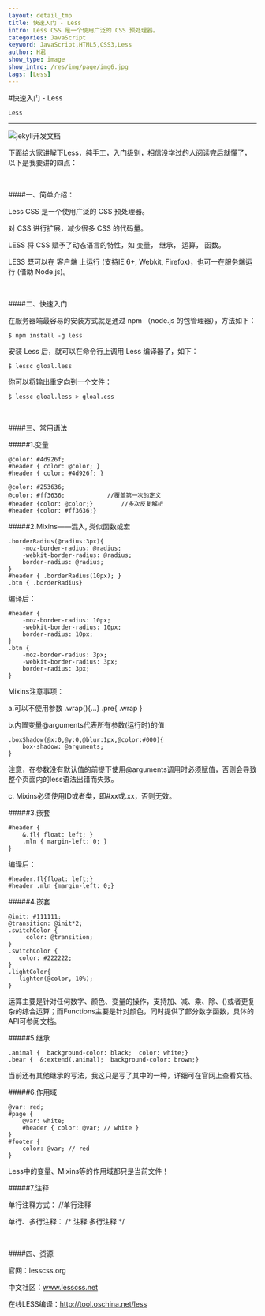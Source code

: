 ```yaml
---
layout: detail_tmp
title: 快速入门 - Less
intro: Less CSS 是一个使用广泛的 CSS 预处理器。
categories: JavaScript
keyword: JavaScript,HTML5,CSS3,Less
author: H君
show_type: image
show_intro: /res/img/page/img6.jpg
tags: [Less]
---
```



#快速入门 - Less

`Less`

--- 

![jekyll开发文档](../res/img/page/img6.jpg) 

下面给大家讲解下Less，纯手工，入门级别，相信没学过的人阅读完后就懂了，以下是我要讲的四点：

<br />

####一、简单介绍：

Less CSS 是一个使用广泛的 CSS 预处理器。

对 CSS 进行扩展，减少很多 CSS 的代码量。

LESS 将 CSS 赋予了动态语言的特性，如 变量， 继承， 运算， 函数。

LESS 既可以在 客户端 上运行 (支持IE 6+, Webkit, Firefox)，也可一在服务端运行 (借助 Node.js)。

<br />

####二、快速入门

在服务器端最容易的安装方式就是通过 npm （node.js 的包管理器），方法如下：

	$ npm install -g less

安装 Less 后，就可以在命令行上调用 Less 编译器了，如下：

	$ lessc gloal.less

你可以将输出重定向到一个文件：
	
	$ lessc gloal.less > gloal.css

<br />

####三、常用语法　
	
#####1.变量
	
	@color: #4d926f; 
	#header { color: @color; }
	#header { color: #4d926f; }

	@color: #253636; 
	@color: #ff3636;     		//覆盖第一次的定义
	#header {color: @color;}        //多次反复解析
	#header {color: #ff3636;}

#####2.Mixins——混入, 类似函数或宏
	
	.borderRadius(@radius:3px){ 
	    -moz-border-radius: @radius; 
	    -webkit-border-radius: @radius; 
	    border-radius: @radius; 
	} 
	#header { .borderRadius(10px); } 
	.btn { .borderRadius} 

编译后：
	
	#header { 
	    -moz-border-radius: 10px; 
	    -webkit-border-radius: 10px; 
	    border-radius: 10px; 
	} 
	.btn {
	    -moz-border-radius: 3px; 
	    -webkit-border-radius: 3px; 
	    border-radius: 3px; 
	}  

Mixins注意事项：

a.可以不使用参数 .wrap(){…} .pre{ .wrap }

b.内置变量@arguments代表所有参数(运行时)的值 

	.boxShadow(@x:0,@y:0,@blur:1px,@color:#000){ 
		box-shadow: @arguments; 
	} 

注意，在参数没有默认值的前提下使用@arguments调用时必须赋值，否则会导致整个页面内的less语法出错而失效。

c. Mixins必须使用ID或者类，即#xx或.xx，否则无效。

#####3.嵌套

	#header { 
	    &.fl{ float: left; }
	    .mln { margin-left: 0; } 
	} 

编译后：

	#header.fl{float: left;} 
	#header .mln {margin-left: 0;}

#####4.嵌套
	
	@init: #111111; 
	@transition: @init*2; 
	.switchColor { 
	     color: @transition;     
	}
	.switchColor { 
	   color: #222222; 
	}
	.lightColor{
	   lighten(@color, 10%);
	}

运算主要是针对任何数字、颜色、变量的操作，支持加、减、乘、除、()或者更复杂的综合运算；而Functions主要是针对颜色，同时提供了部分数学函数，具体的API可参阅文档。

#####5.继承
	
	.animal {  background-color: black;  color: white;}
	.bear {  &:extend(.animal);  background-color: brown;}

当前还有其他继承的写法，我这只是写了其中的一种，详细可在官网上查看文档。

#####6.作用域

	@var: red; 
	#page { 
	    @var: white;
	    #header { color: @var; // white } 
	}
	#footer { 
	    color: @var; // red 
	}

Less中的变量、Mixins等的作用域都只是当前文件！

#####7.注释

单行注释方式： //单行注释

单行、多行注释： /* 注释 多行注释 */

<br/>

####四、资源

官网：lesscss.org

中文社区：www.lesscss.net 

在线LESS编译：http://tool.oschina.net/less